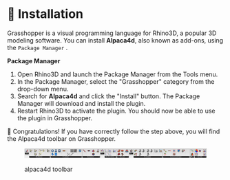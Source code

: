 # 🧠 Installation

Grasshopper is a visual programming language for Rhino3D, a popular 3D modeling software. You can install **Alpaca4d**, also known as add-ons, using the `Package Manager` .

**Package Manager**

1. Open Rhino3D and launch the Package Manager from the Tools menu.
2. In the Package Manager, select the "Grasshopper" category from the drop-down menu.
3. Search for **Alpaca4d** and click the "Install" button. The Package Manager will download and install the plugin.
4. Restart Rhino3D to activate the plugin. You should now be able to use the plugin in Grasshopper.

👏 Congratulations! If you have correctly follow the step above, you will find the Alpaca4d toolbar on Grasshopper.

<figure><img src="doc/.gitbook/assets/alpacatoolbar.png" alt=""><figcaption><p>alpaca4d toolbar</p></figcaption></figure>
